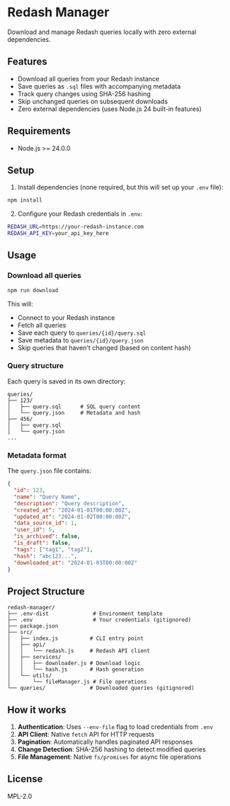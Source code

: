 # Redash Manager

Download and manage Redash queries locally with zero external dependencies.

## Features

- Download all queries from your Redash instance
- Save queries as `.sql` files with accompanying metadata
- Track query changes using SHA-256 hashing
- Skip unchanged queries on subsequent downloads
- Zero external dependencies (uses Node.js 24 built-in features)

## Requirements

- Node.js >= 24.0.0

## Setup

1. Install dependencies (none required, but this will set up your `.env` file):

```bash
npm install
```

2. Configure your Redash credentials in `.env`:

```bash
REDASH_URL=https://your-redash-instance.com
REDASH_API_KEY=your_api_key_here
```

## Usage

### Download all queries

```bash
npm run download
```

This will:
- Connect to your Redash instance
- Fetch all queries
- Save each query to `queries/{id}/query.sql`
- Save metadata to `queries/{id}/query.json`
- Skip queries that haven't changed (based on content hash)

### Query structure

Each query is saved in its own directory:

```
queries/
├── 123/
│   ├── query.sql      # SQL query content
│   └── query.json     # Metadata and hash
├── 456/
│   ├── query.sql
│   └── query.json
...
```

### Metadata format

The `query.json` file contains:

```json
{
  "id": 123,
  "name": "Query Name",
  "description": "Query description",
  "created_at": "2024-01-01T00:00:00Z",
  "updated_at": "2024-01-02T00:00:00Z",
  "data_source_id": 1,
  "user_id": 5,
  "is_archived": false,
  "is_draft": false,
  "tags": ["tag1", "tag2"],
  "hash": "abc123...",
  "downloaded_at": "2024-01-03T00:00:00Z"
}
```

## Project Structure

```
redash-manager/
├── .env-dist              # Environment template
├── .env                   # Your credentials (gitignored)
├── package.json
├── src/
│   ├── index.js          # CLI entry point
│   ├── api/
│   │   └── redash.js     # Redash API client
│   ├── services/
│   │   ├── downloader.js # Download logic
│   │   └── hash.js       # Hash generation
│   └── utils/
│       └── fileManager.js # File operations
└── queries/              # Downloaded queries (gitignored)
```

## How it works

1. **Authentication**: Uses `--env-file` flag to load credentials from `.env`
2. **API Client**: Native `fetch` API for HTTP requests
3. **Pagination**: Automatically handles paginated API responses
4. **Change Detection**: SHA-256 hashing to detect modified queries
5. **File Management**: Native `fs/promises` for async file operations

## License

MPL-2.0
